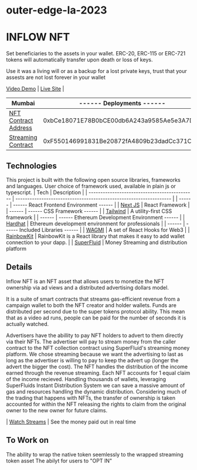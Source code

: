 # outer-edge-la-2023
# INFLOW NFT

Set beneficiaries to the assets in your wallet.  ERC-20, ERC-115 or ERC-721 tokens will automatically transfer upon death or loss of keys.

Use it was a living will or as a backup for a lost private keys, trust that your assests are not lost forever in your wallet

 [Video Demo](https://www.loom.com/share/37c086bf144e479eb151043f8e11da45) | 
 [Live Site](https://64177103b99a7b000828ac4d--musical-pika-fed894.netlify.app/) | 

 | Mumbai | ------ Deployments ------ |
 | --------------------------------------------- | ------------------------------------------------------------------ |
 | [NFT Contract Address](https://mumbai.polygonscan.com/address/0xb5dB35352F20E35F2370f990d31c261CF2FA1C3a) | 0xbCe18071E78B0bCE00db6A243a9585Ae5e3A7D05 |
 | [Streaming Contract ](https://mumbai.polygonscan.com/address/0x58ed25d94F562565A89Cd425A84D069813Bf934e) | 0xF550146991831Be20872fA4809b23dadCc371C43 |


## Technologies

This project is built with the following open source libraries, frameworks and languages. User choice of framework used, available in plain js or typescript.
| Tech | Description |
| --------------------------------------------- | ------------------------------------------------------------------ |
| ------ | ------ React Frontend Environment ------ |
| [Next JS](https://nextjs.org/) | React Framework |
| ------ | ------ CSS Framework ------ |
| [Tailwind](https://tailwindcss.com/) | A utility-first CSS framework |
| ------ | ------ Ethereum Development Environment ------ |
| [Hardhat](https://hardhat.org/) | Ethereum development environment for professionals |
| ------ | ------ Included Libraries ------ |
| [WAGMI](https://wagmi.sh/) | A set of React Hooks for Web3 |
| [RainbowKit](https://www.rainbowkit.com/docs/introduction) | RainbowKit is a React library that makes it easy to add wallet connection to your dapp. |
| [SuperFluid](https://www.superfluid.finance/) | Money Streaming and distribution platform


## Details

Inflow NFT is an NFT asset that allows users to monetize the NFT ownership via ad views and a distributed advertising dollars model.

It is a suite of smart contracts that streams gas-efficient revenue from a campaign wallet to both the NFT creator and holder wallets. Funds are 
distributed per second due to the super tokens protocol ability. This mean that as a video ad runs, people can be paid for the number of seconds it is 
actually watched.  

Advertisers have the abillity to pay NFT holders to advert to them directly via their NFTs.
The advertiser will pay to stream money from the caller contract to the NFT collection contract using
SuperFluid's streaming money platform.  We chose streaming because we want the advertising to last as
long as the advertiser is willing to pay to keep the advert up (longer the advert the bigger the cost).
The NFT handles the distribution of the income earned through the revenue streaming.  Each NFT
accounts for 1 equal claim of the income recieved.  Handling thousands of wallets, leveraging SuperFluids
Instant Distribution System we can save a massive amount of gas and resources handling the dynamic distribution.  Considering much of the trading that happens with NFTs, the transfer of ownership is taken accounted for within the NFT releasing the rights to claim from the original owner to the new owner for future claims.

| [Watch Streams](https://console.superfluid.finance/mumbai/accounts/0xf550146991831be20872fa4809b23dadcc371c43?tab=streams) | See the money paid out in real time



## To Work on

The ability to wrap the native token seemlessly to the wrapped streaming token asset
The abilyt for users to "OPT IN"


